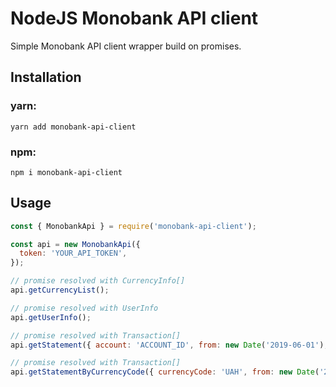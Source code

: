 # NodeJS Monobank API client

Simple Monobank API client wrapper build on promises.

## Installation

### yarn:

```
yarn add monobank-api-client
```

### npm:

```
npm i monobank-api-client
```

## Usage

```javascript
const { MonobankApi } = require('monobank-api-client');

const api = new MonobankApi({
  token: 'YOUR_API_TOKEN',
});

// promise resolved with CurrencyInfo[]
api.getCurrencyList();

// promise resolved with UserInfo
api.getUserInfo();

// promise resolved with Transaction[]
api.getStatement({ account: 'ACCOUNT_ID', from: new Date('2019-06-01'), to: new Date('2019-06-28') });

// promise resolved with Transaction[]
api.getStatementByCurrencyCode({ currencyCode: 'UAH', from: new Date('2019-07-01') });
```
